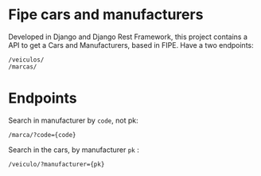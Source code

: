 # Fipe cars and manufacturers
Developed in Django and Django Rest Framework, this project contains a API to get a Cars and Manufacturers, based in FIPE. Have a two endpoints:

    /veiculos/    
    /marcas/    

# Endpoints

Search in manufacturer by `code`, not pk:

    /marca/?code={code}

Search in the cars, by manufacturer `pk` :

    /veiculo/?manufacturer={pk}



